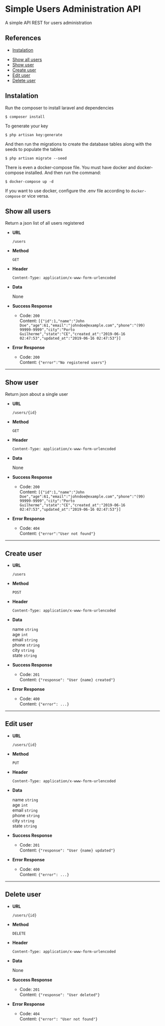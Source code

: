 # Simple Users Administration API

A simple API REST for users administration

## References
    
- [Instalation](#installation)
* [Show all users](#show-all-users)
* [Show user](#show-user)
* [Create user](#create-user)
* [Edit user](#edit-user)
* [Delete user](#delete-user)

## Instalation
Run the composer to install laravel and dependencies
```console
$ composer install
```

To generate your key
```console
$ php artisan key:generate
```

And then run the migrations to create the database tables along with the seeds to populate the tables

```console
$ php artisan migrate --seed
```

There is even a docker-compose file. You must have docker and docker-compose installed. And then run the command:
```console
$ docker-compose up -d
```

If you want to use docker, configure the .env file according to `docker-compose` or vice versa.

## Show all users

Return a json list of all users registered

* **URL**

    `
    /users
    `

* **Method**

    `
    GET
    `

* **Header**

    `
    Content-Type: application/x-www-form-urlencoded
    `

* **Data**

    None

* **Success Response**
    * Code: `200`<br />
    Content: `[{"id":1,"name":"John Doe","age":61,"email":"johndoe@example.com","phone":"(99) 99999-9999","city":"Porto Guilherme","state":"CE","created_at":"2019-06-16 02:47:53","updated_at":"2019-06-16 02:47:53"}]`

* **Error Response**
    * Code: `200` <br />
    Content: `{"error":"No registered users"}`
---

## Show user

Return json about a single user


* **URL**

    `
    /users/{id}
    `

* **Method**

    `
    GET
    `

* **Header**

    `
    Content-Type: application/x-www-form-urlencoded
    `
* **Data**

    None

* **Success Response**
    * Code: `200`<br />
    Content: `[{"id":1,"name":"John Doe","age":61,"email":"johndoe@example.com","phone":"(99) 99999-9999","city":"Porto Guilherme","state":"CE","created_at":"2019-06-16 02:47:53","updated_at":"2019-06-16 02:47:53"}]`

* **Error Response**
    * Code: `404` <br />
    Content: `{"error":"User not found"}`
---

## Create user

* **URL**

    `
    /users
    `

* **Method**

    `
    POST
    `

* **Header**

    `
    Content-Type: application/x-www-form-urlencoded
    `

* **Data**

    name `string`<br />
    age `int`<br />
    email `string`<br />
    phone `string`<br />
    city `string`<br />
    state `string`

* **Success Response**
    * Code: `201`<br />
    Content: `{"response": "User {name} created"}`

* **Error Response**
    * Code: `400` <br />
    Content: `{"error": ...}`
---

## Edit user

* **URL**

    `
    /users/{id}
    `

* **Method**

    `
    PUT
    `

* **Header**

    `
    Content-Type: application/x-www-form-urlencoded
    `

* **Data**

    name `string`<br />
    age `int`<br />
    email `string`<br />
    phone `string`<br />
    city `string`<br />
    state `string`

* **Success Response**
    * Code: `201`<br />
    Content: `{"response": "User {name} updated"}`

* **Error Response**
    * Code: `400` <br />
    Content: `{"error": ...}`
---

## Delete user

* **URL**

    `
    /users/{id}
    `

* **Method**

    `
    DELETE
    `

* **Header**

    `
    Content-Type: application/x-www-form-urlencoded
    `

* **Data**

    None

* **Success Response**
    * Code: `201`<br />
    Content: `{"response": "User deleted"}`

* **Error Response**
    * Code: `404` <br />
    Content: `{"error": "User not found"}`